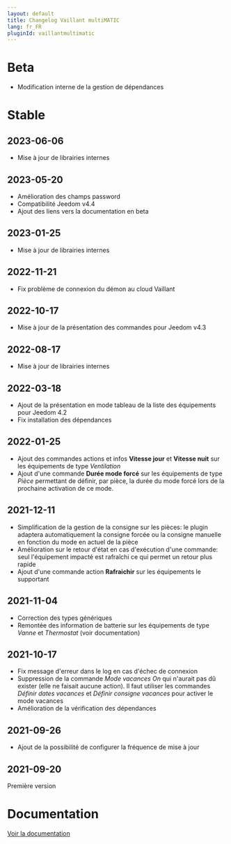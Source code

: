 ```yaml
---
layout: default
title: Changelog Vaillant multiMATIC
lang: fr_FR
pluginId: vaillantmultimatic
---
```


# Beta

- Modification interne de la gestion de dépendances

# Stable

## 2023-06-06

- Mise à jour de librairies internes

## 2023-05-20

- Amélioration des champs password
- Compatibilité Jeedom v4.4
- Ajout des liens vers la documentation en beta

## 2023-01-25

- Mise à jour de librairies internes

## 2022-11-21

- Fix problème de connexion du démon au cloud Vaillant

## 2022-10-17

- Mise à jour de la présentation des commandes pour Jeedom v4.3

## 2022-08-17

- Mise à jour de librairies internes

## 2022-03-18

- Ajout de la présentation en mode tableau de la liste des équipements pour Jeedom 4.2
- Fix installation des dépendances

## 2022-01-25

- Ajout des commandes actions et infos **Vitesse jour** et **Vitesse nuit** sur les équipements de type *Ventilation*
- Ajout d'une commande **Durée mode forcé** sur les équipements de type *Pièce* permettant de définir, par pièce, la durée du mode forcé lors de la prochaine activation de ce mode.

## 2021-12-11

- Simplification de la gestion de la consigne sur les pièces: le plugin adaptera automatiquement la consigne forcée ou la consigne manuelle en fonction du mode en actuel de la pièce
- Amélioration sur le retour d'état en cas d'exécution d'une commande: seul l'équipement impacté est rafraîchi ce qui permet un retour plus rapide
- Ajout d'une commande action **Rafraichir** sur les équipements le supportant

## 2021-11-04

- Correction des types génériques
- Remontée des information de batterie sur les équipements de type *Vanne* et *Thermostat* (voir documentation)

## 2021-10-17

- Fix message d'erreur dans le log en cas d'échec de connexion
- Suppression de la commande *Mode vacances On* qui n'aurait pas dû exister (elle ne faisait aucune action). Il faut utiliser les commandes *Définir dates vacances* et *Définir consigne vacances* pour activer le mode vacances
- Amélioration de la vérification des dépendances

## 2021-09-26

- Ajout de la possibilité de configurer la fréquence de mise à jour

## 2021-09-20

Première version

# Documentation

[Voir la documentation]({{site.baseurl}}/{{page.pluginId}}/{{page.lang}})
